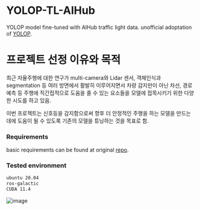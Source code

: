 # YOLOP-TL-AIHub
YOLOP model fine-tuned with AIHub traffic light data.
unofficial adoptation of [YOLOP](https://github.com/hustvl/YOLOP).

# 프로젝트 선정 이유와 목적
최근 자율주행에 대한 연구가 multi-camera와 Lidar 센서, 객체인식과 segmentation 등 여러 방면에서 활발히 이루어지면서 차량 감지만이 아닌 차선, 경로 예측 등 주행에 직간접적으로 도움을 줄 수 있는 요소들을 모델에 접목시키기 위한 다양한 시도를 하고 있음. </br>

이번 프로젝트는 신호등을 감지함으로써 향후 더 안정적인 주행을 하는 모델을 만드는 데에 도움이 될 수 있도록 기존의 모델을 튜닝하는 것을 목표로 함. </br>

### Requirements
basic requirements can be found at original [repo](https://github.com/hustvl/YOLOP).

### Tested environment
```bash
ubuntu 20.04
ros-galactic
CUDA 11.4
```

![image](https://user-images.githubusercontent.com/110019752/205632751-8f5ef416-2055-47ab-b5a2-669bc1b23414.png)
